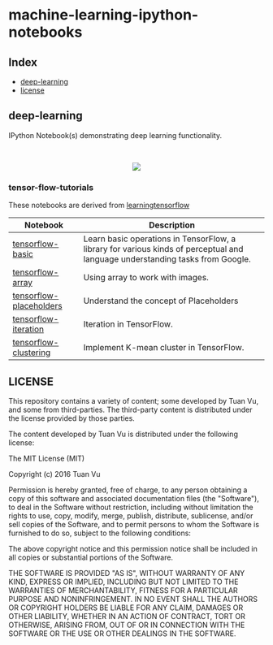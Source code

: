 # machine-learning-ipython-notebooks

## Index

* [deep-learning](#deep-learning)
* [license](#license)

## deep-learning

IPython Notebook(s) demonstrating deep learning functionality.

<br/>
<p align="center">
  <img src="https://avatars0.githubusercontent.com/u/15658638?v=3&s=100">
</p>

### tensor-flow-tutorials

These notebooks are derived from [learningtensorflow](http://learningtensorflow.com/)

| Notebook | Description |
|--------------------------------------------------------------------------------------------------------------|-------------------------------------------------------------------------------------------------------------------------------------------------------------------|
| [tensorflow-basic](http://nbviewer.jupyter.org/github/tuanvu216/machine-learning-ipython-notebooks/blob/master/deep-learning/tensorflow-tutorials/1_tensorflow_basic.ipynb) | Learn basic operations in TensorFlow, a library for various kinds of perceptual and language understanding tasks from Google. |
| [tensorflow-array](http://nbviewer.jupyter.org/github/tuanvu216/machine-learning-ipython-notebooks/blob/master/deep-learning/tensorflow-tutorials/2_Arrays_working_with_images.ipynb) | Using array to work with images.|
| [tensorflow-placeholders](http://nbviewer.jupyter.org/github/tuanvu216/machine-learning-ipython-notebooks/blob/master/deep-learning/tensorflow-tutorials/3_Placeholders.ipynb) | Understand the concept of Placeholders |
| [tensorflow-iteration](http://nbviewer.jupyter.org/github/tuanvu216/machine-learning-ipython-notebooks/blob/master/deep-learning/tensorflow-tutorials/4_Iteration.ipynb) | Iteration in TensorFlow. |
| [tensorflow-clustering](http://nbviewer.jupyter.org/github/tuanvu216/machine-learning-ipython-notebooks/blob/master/deep-learning/tensorflow-tutorials/5_clustering.ipynb) | Implement K-mean cluster in TensorFlow. |

## LICENSE

This repository contains a variety of content; some developed by Tuan Vu, and some from third-parties.  The third-party content is distributed under the license provided by those parties.

The content developed by Tuan Vu is distributed under the following license:

The MIT License (MIT)

Copyright (c) 2016 Tuan Vu

Permission is hereby granted, free of charge, to any person obtaining a copy
of this software and associated documentation files (the "Software"), to deal
in the Software without restriction, including without limitation the rights
to use, copy, modify, merge, publish, distribute, sublicense, and/or sell
copies of the Software, and to permit persons to whom the Software is
furnished to do so, subject to the following conditions:

The above copyright notice and this permission notice shall be included in all
copies or substantial portions of the Software.

THE SOFTWARE IS PROVIDED "AS IS", WITHOUT WARRANTY OF ANY KIND, EXPRESS OR
IMPLIED, INCLUDING BUT NOT LIMITED TO THE WARRANTIES OF MERCHANTABILITY,
FITNESS FOR A PARTICULAR PURPOSE AND NONINFRINGEMENT. IN NO EVENT SHALL THE
AUTHORS OR COPYRIGHT HOLDERS BE LIABLE FOR ANY CLAIM, DAMAGES OR OTHER
LIABILITY, WHETHER IN AN ACTION OF CONTRACT, TORT OR OTHERWISE, ARISING FROM,
OUT OF OR IN CONNECTION WITH THE SOFTWARE OR THE USE OR OTHER DEALINGS IN THE
SOFTWARE.
